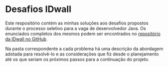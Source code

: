 Desafios IDwall
===============
Este respositório contém as minhas soluções aos desafios propostos durante o processo seletivo para a vaga de desenvolvedor Java. Os enunciados completos dos mesmos podem ser encontrados no [repositório da IDwall no GitHub](https://github.com/idwall/desafios).

Na pasta correspondente a cada problema há uma descrição da abordagem adotada para resolvê-lo e as considerações que fiz desde o planejamento até os que seriam os próximos passos para a continuação do projeto.
